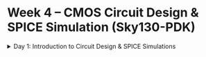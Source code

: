 # Week 4 – CMOS Circuit Design & SPICE Simulation (Sky130-PDK)

<details>
 <summary>Day 1: Introduction to Circuit Design & SPICE Simulations</summary>
<br>

## Circuit Design and SPICE Simulation

**Circuit Design** is the process of creating the **functionality of an electronic system** — it defines what the circuit should do and how it will accomplish this.

![Circuit Design](https://github.com/user-attachments/assets/bd30bae7-41e9-4ea9-8848-864318cbe27f)

The type of transistors used (**NMOS** and **PMOS**), their sizes (**W/L ratio**), and the way they’re connected all depend on the **required functionality**.

**SPICE simulation** is used to study how a circuit performs **before it is physically built**.  
It allows designers to see the **circuit’s output characteristics—such as voltage, current, and delay**—by displaying them as **waveforms on a graph**.

![SPICE Waveforms](https://github.com/user-attachments/assets/65ca0258-5a49-43a4-9387-8eb8c0878a16)


### Why we need SPICE

**SPICE (Simulation Program with Integrated Circuit Emphasis)** is essential because it allows us to find the **real, accurate delay values** of circuits *before manufacturing*.

<img width="1640" height="543" alt="image" src="https://github.com/user-attachments/assets/9108b8a9-dbb9-4412-a726-ab7fa346176a" />

Consider a circuit with several **buffers**.  
Each buffer is built using different **NMOS** and **PMOS** transistors and drives a different **load**.  
Because of this, each buffer type (e.g., **Type 1** and **Type 2**) has **different delay values** — these depend on:
- Circuit design  
- Transistor sizes  
- Loading conditions  

SPICE simulations are used to measure these delays by analysing how the circuit responds under various:
- **Input slews** (signal transition times)  
- **Output loads** (capacitive loads)  
> The resulting **delay values** are then stored in **lookup tables**.

| lookup table 1 | lookup table 2 |
|-----------|-----------|
| <img width="830" height="453" alt="image" src="https://github.com/user-attachments/assets/d52f1ff9-a7cd-4242-a99b-b9ae91f48406" />  | <img width="842" height="463" alt="image" src="https://github.com/user-attachments/assets/12e13c45-cab0-4f9d-8b6a-f12a9266de76" />|

| Delay values - 1 | Delay values - 2 |
|-----------------|-----------------|
| <img width="810" height="447" alt="image" src="https://github.com/user-attachments/assets/40d3665c-1429-4714-af6f-3990ad473361" /><br>i/p slew = 40ps<br>o/p load = 60fF<br>delay value = Interpolation & Extrapolation of values | <img width="788" height="449" alt="image" src="https://github.com/user-attachments/assets/b5303f98-24fd-471b-8a04-086b9fb6cb3e" /><br>i/p slew = 40ps<br>o/p load = 60fF<br>delay value = y15 |
           
Below are the questions we aim to answer after the end of this week:

#### 1️⃣ Where does the delay of a cell actually come from?

#### 2️⃣ Are the delay models accurate?

#### 3️⃣ How do we verify that what STA is reporting is correct?

### NMOS and PMOS Transistors

| NMOS | PMOS |
|------|------|


**NMOS** stands for **N-channel Metal Oxide Semiconductor** 
Electrons are the majority carriers
An NMOS transistor is a 4-terminal device: 
```
1. Source (S)
2. Drain (D)
3. Gate (G)
4. Substrate or Body (B)
```








































It’s a type of MOSFET (Metal Oxide Semiconductor Field Effect Transistor) that uses electrons as the charge carriers.

An NMOS transistor has:

Source (S)

Drain (D)

Gate (G)

Substrate or Body (B) – typically p-type silicon

A thin oxide layer (SiO₂) separates the gate from the substrate.

When a positive voltage is applied to the gate, it attracts electrons near the surface under the oxide, forming an n-type channel between the source and drain.


## Installation of NGSPICE


Download the tarball from [SourceForge](https://sourceforge.net/projects/ngspice/files/) to your local directory.  
Then unpack it using:

```bash
tar -zxvf ngspice-44.tar.gz 
cd ngspice-44 
mkdir release 
cd release 
../configure --with-x --with-readline=yes --disable-debug 
 make 
 sudo make install
ngspice
```

<img width="1848" height="330" alt="image" src="https://github.com/user-attachments/assets/8ddd04f0-4955-45c4-a061-1a9ebcf343b4" />


## Workshop Collaterals

```
git clone https://github.com/kunalg123/sky130CircuitDesignWorkshop.git
cd sky130CircuitDesignWorkshop
ls
```
<img width="920" height="427" alt="image" src="https://github.com/user-attachments/assets/27cc04de-0551-4a41-bd44-a1ec821c98bb" />

Experiment 1: MOSFET Behaviour (Id vs Vds)


Title: From Transistor Behavior to Timing Analysis (STA): The CMOS Design Flow

Mind-Map Structure

Level 1:
Transistor Behavior (Device Physics)

↳ Foundation: individual NMOS/PMOS operation

Branches:
- I–V Characteristics (Id vs. Vds / Vgs)
  * Linear & Saturation regions
  * Threshold voltage (Vt) extraction
  * Velocity saturation in short-channel devices

- Device Parameters
  * W/L ratio → Drive strength
  * Tox, doping, channel length → Vt variation
  * Supply voltage (VDD) → Switching speed

Level 2:
CMOS Inverter Behavior (Circuit Level)

↳ Combination of NMOS + PMOS devices

Branches:
- VTC Curve (Vout vs. Vin)
  * Defines switching threshold (Vm)
  * Basis for noise margins (NMH, NML)
- Transient Response
  * Rise/fall delay
  * Load capacitance and drive current impact
- Noise Margin Analysis
  * Determines logical robustness

Level 3:
Timing Behavior (Digital Logic Level)

↳ Behavior of gates in real timing conditions

Branches:
- Propagation Delays (tPHL, tPLH)
  * Used in timing libraries (.lib)
- Variation Effects
  * Delay, threshold, and noise margins under PVT corners
- Power Supply Variation Impact
  * Dynamic delay & power trade-off

Level 4:
Static Timing Analysis (System Level)

↳ How EDA tools use transistor data to verify chip timing

Branches:
- From SPICE → .lib Models
 * Extracted delay tables
 * Slew, load, and drive strength dependencies
- STA Concepts
  * Arrival time, required time, slack
  * Setup/Hold margins derived from transistor behavior
- Goal:
Accurate timing closure under variation and process constraints.


```scss

Transistor Physics
      ↓
Device I–V Characteristics
      ↓
CMOS Inverter (VTC + Transient)
      ↓
Delay, Noise Margin, Variation
      ↓
Timing Models (.lib)
      ↓
Static Timing Analysis (STA)

```

## Connection to Static Timing Analysis (STA)

When tools like **Static Timing Analysis (STA)** check circuit timing, they **don’t calculate delays using simple formulas**.  
Instead, they **read delay numbers directly** from the SPICE-generated tables to ensure **timing accuracy**.

## Importance of Correct SPICE Setup

If the SPICE setup is incorrect — for example, if:

- Transistor models are wrong  
- Load values are unrealistic  
- Input transition times are inaccurate  

Then the resulting **STA results will also be inaccurate** and won’t match **real silicon behaviour**.

## Reference
- https://sourceforge.net/projects/ngspice/files/
- https://github.com/kunalg123/sky130CircuitDesignWorkshop.git


</details>

